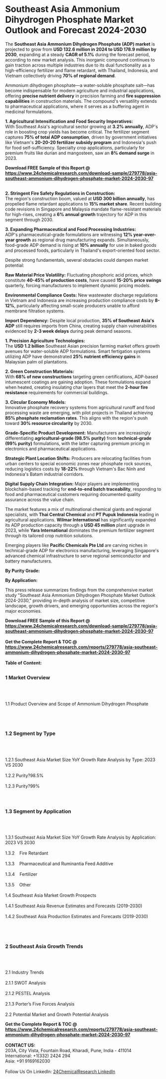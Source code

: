 <h1>Southeast Asia Ammonium Dihydrogen Phosphate Market Outlook and Forecast 2024-2030</h1><p>The <strong>Southeast Asia Ammonium Dihydrogen Phosphate (ADP) market</strong> is projected to grow from <strong>USD 132.6 million in 2024 to USD 178.9 million by 2030</strong>, expanding at a steady <strong>CAGR of 5.1%</strong> during the forecast period, according to new market analysis. This inorganic compound continues to gain traction across multiple industries due to its dual functionality as a high-efficiency fertilizer and flame retardant, with Thailand, Indonesia, and Vietnam collectively driving <strong>70% of regional demand</strong>.</p><p>Ammonium dihydrogen phosphate—a water-soluble phosphate salt—has become indispensable for modern agriculture and industrial applications, offering <strong>precise nutrient delivery</strong> in precision farming and <strong>fire suppression capabilities</strong> in construction materials. The compound's versatility extends to pharmaceutical applications, where it serves as a buffering agent in medicinal formulations.</p><p><strong>1. Agricultural Intensification and Food Security Imperatives:</strong><br>
With Southeast Asia's agricultural sector growing at <strong>3.2% annually</strong>, ADP's role in boosting crop yields has become critical. The fertilizer segment captures <strong>75% of total ADP consumption</strong>, driven by government initiatives like Vietnam's <strong>20-20-20 fertilizer subsidy program</strong> and Indonesia's push for food self-sufficiency. Specialty crop applications, particularly for premium fruits like durian and mangosteen, saw an <strong>8% demand surge</strong> in 2023.</p><div><b>Download FREE Sample of this Report @ 
            <a href="https://www.24chemicalresearch.com/download-sample/279778/asia-southeast-ammonium-dihydrogen-phosphate-market-2024-2030-97">
            https://www.24chemicalresearch.com/download-sample/279778/asia-southeast-ammonium-dihydrogen-phosphate-market-2024-2030-97</a></b></div><br><p><strong>2. Stringent Fire Safety Regulations in Construction:</strong><br>
The region's construction boom, valued at <strong>USD 300 billion annually</strong>, has propelled flame retardant applications to <strong>15% market share</strong>. Recent building code revisions in Singapore and Malaysia mandate flame-resistant materials for high-rises, creating a <strong>6% annual growth</strong> trajectory for ADP in this segment through 2030.</p><p><strong>3. Expanding Pharmaceutical and Food Processing Industries:</strong><br>
ADP's pharmaceutical-grade formulations are witnessing <strong>12% year-over-year growth</strong> as regional drug manufacturing expands. Simultaneously, food-grade ADP demand is rising at <strong>10% annually</strong> for use in baked goods and processed foods, particularly in Thailand's export-oriented food sector.</p><p>Despite strong fundamentals, several obstacles could dampen market potential:</p><p><strong>Raw Material Price Volatility:</strong> Fluctuating phosphoric acid prices, which constitute <strong>40-45% of production costs</strong>, have caused <strong>15-20% price swings</strong> quarterly, forcing manufacturers to implement dynamic pricing models.</p><p><strong>Environmental Compliance Costs:</strong> New wastewater discharge regulations in Vietnam and Indonesia are increasing production compliance costs by <strong>8-12%</strong>, particularly affecting small-scale producers unable to afford membrane filtration systems.</p><p><strong>Import Dependency:</strong> Despite local production, <strong>35% of Southeast Asia's ADP</strong> still requires imports from China, creating supply chain vulnerabilities evidenced by <strong>2-3 week delays</strong> during peak demand seasons.</p><p><strong>1. Precision Agriculture Technologies:</strong><br>
The <strong>USD 1.2 billion</strong> Southeast Asian precision farming market offers growth avenues for water-soluble ADP formulations. Smart fertigation systems utilizing ADP have demonstrated <strong>25% nutrient efficiency gains</strong> in Malaysian palm oil plantations.</p><p><strong>2. Green Construction Materials:</strong><br>
With <strong>68% of new constructions</strong> targeting green certifications, ADP-based intumescent coatings are gaining adoption. These formulations expand when heated, creating insulating char layers that meet the <strong>2-hour fire resistance</strong> requirements for commercial buildings.</p><p><strong>3. Circular Economy Models:</strong><br>
Innovative phosphate recovery systems from agricultural runoff and food processing waste are emerging, with pilot projects in Thailand achieving <strong>85% phosphate reclamation rates</strong>. This aligns with the region's push toward <strong>30% resource circularity</strong> by 2030.</p><p><strong>Grade-Specific Product Development:</strong> Manufacturers are increasingly differentiating <strong>agricultural-grade (98.5% purity)</strong> from <strong>technical-grade (99% purity)</strong> formulations, with the latter capturing premium pricing in electronics and pharmaceutical applications.</p><p><strong>Strategic Plant Location Shifts:</strong> Producers are relocating facilities from urban centers to special economic zones near phosphate rock sources, reducing logistics costs by <strong>18-22%</strong> through Vietnam's Bac Ninh and Indonesia's Batam industrial corridors.</p><p><strong>Digital Supply Chain Integration:</strong> Major players are implementing blockchain-based tracking for <strong>end-to-end batch traceability</strong>, responding to food and pharmaceutical customers requiring documented quality assurance across the value chain.</p><p>The market features a mix of multinational chemical giants and regional specialists, with <strong>Thai Central Chemical</strong> and <strong>PT Pupuk Indonesia</strong> leading in agricultural applications. <strong>Wilmar International</strong> has significantly expanded its ADP production capacity through a <strong>USD 45 million</strong> plant upgrade in 2023, while <strong>Yara International</strong> dominates the premium fertilizer segment through its tailored crop nutrition solutions.</p><p>Emerging players like <strong>Pacific Chemicals Pte Ltd</strong> are carving niches in technical-grade ADP for electronics manufacturing, leveraging Singapore's advanced chemical infrastructure to serve regional semiconductor and battery manufacturers.</p><p><strong>By Purity Grade:</strong></p><p><strong>By Application:</strong></p><p>This press release summarizes findings from the comprehensive market study "Southeast Asia Ammonium Dihydrogen Phosphate Market Outlook 2024-2030," providing in-depth analysis of market size, competitive landscape, growth drivers, and emerging opportunities across the region's major economies.</p><div><b>Download FREE Sample of this Report @ 
            <a href="https://www.24chemicalresearch.com/download-sample/279778/asia-southeast-ammonium-dihydrogen-phosphate-market-2024-2030-97">
            https://www.24chemicalresearch.com/download-sample/279778/asia-southeast-ammonium-dihydrogen-phosphate-market-2024-2030-97</a></b></div><br><div><b>Get the Complete Report & TOC @ 
            <a href="https://www.24chemicalresearch.com/reports/279778/asia-southeast-ammonium-dihydrogen-phosphate-market-2024-2030-97">
            https://www.24chemicalresearch.com/reports/279778/asia-southeast-ammonium-dihydrogen-phosphate-market-2024-2030-97</a></b></div><br>
            <b>Table of Content:</b><p><h2><span style="font-size:16px"><strong>1 Market Overview&nbsp;&nbsp; &nbsp;</strong></span></h2><br />
<br />
<p>1.1 Product Overview and Scope of Ammonium Dihydrogen Phosphate&nbsp;</p><br />
<br />
<h2><strong><span style="font-size:16px">1.2 Segment by Type&nbsp;&nbsp; &nbsp;</span></strong></h2><br />
<br />
<p>1.2.1 Southeast Asia Market Size YoY Growth Rate Analysis by Type: 2023 VS 2030&nbsp;&nbsp; &nbsp;<br /><br />
1.2.2 Purity?98.5%&nbsp;&nbsp; &nbsp;<br /><br />
1.2.3 Purity?99%<br /><br />
<br />
<h2><span style="font-size:16px"><strong>1.3 Segment by Application&nbsp;&nbsp;</strong></span></h2><br />
<br />
<p>1.3.1 Southeast Asia Market Size YoY Growth Rate Analysis by Application: 2023 VS 2030&nbsp;&nbsp; &nbsp;<br /><br />
1.3.2&nbsp;&nbsp; &nbsp;Fire Retardant<br /><br />
1.3.3&nbsp;&nbsp; &nbsp;Pharmaceutical and Ruminantia Feed Additive<br /><br />
1.3.4&nbsp;&nbsp; &nbsp;Fertilizer<br /><br />
1.3.5&nbsp;&nbsp; &nbsp;Other<br /><br />
1.4 Southeast Asia Market Growth Prospects&nbsp;&nbsp; &nbsp;<br /><br />
1.4.1 Southeast Asia Revenue Estimates and Forecasts (2019-2030)&nbsp;&nbsp; &nbsp;<br /><br />
1.4.2 Southeast Asia Production Estimates and Forecasts (2019-2030)&nbsp;&nbsp;</p><br />
<br />
<h2><span style="font-size:16px"><strong>2 Southeast Asia Growth Trends&nbsp;&nbsp; &nbsp;</strong></span></h2><br />
<br />
<p>2.1 Industry Trends&nbsp;&nbsp; &nbsp;<br /><br />
2.1.1 SWOT Analysis&nbsp;&nbsp; &nbsp;<br /><br />
2.1.2 PESTEL Analysis&nbsp;&nbsp; &nbsp;<br /><br />
2.1.3 Porter&rsquo;s Five Forces Analysis&nbsp;&nbsp; &nbsp;<br /><br />
2.2 Potential Market and Growth Potential Analysis&nbsp;&nbsp; &nbsp</p><div><b>Get the Complete Report & TOC @ 
            <a href="https://www.24chemicalresearch.com/reports/279778/asia-southeast-ammonium-dihydrogen-phosphate-market-2024-2030-97">
            https://www.24chemicalresearch.com/reports/279778/asia-southeast-ammonium-dihydrogen-phosphate-market-2024-2030-97</a></b></div><br><b>CONTACT US:</b><br>
            203A, City Vista, Fountain Road, Kharadi, Pune, India - 411014<br>
            International: +1(332) 2424 294<br>
            Asia: +91 9169162030 <br><br>
            Follow Us On LinkedIn: <a href="https://www.linkedin.com/company/24chemicalresearch/">24ChemicalResearch LinkedIn</a>
